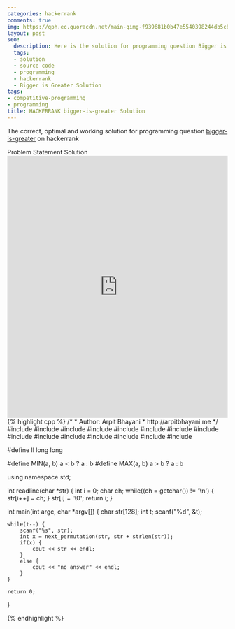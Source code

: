 ```yaml
---
categories: hackerrank
comments: true
img: https://qph.ec.quoracdn.net/main-qimg-f939681b0b47e5540398244db5c8966f?convert_to_webp=true
layout: post
seo:
  description: Here is the solution for programming question Bigger is Greater on hackerrank
  tags:
  - solution
  - source code
  - programming
  - hackerrank
  - Bigger is Greater Solution
tags:
- competitive-programming
- programming
title: HACKERRANK bigger-is-greater Solution
---
```

The correct, optimal and working solution for programming question [bigger-is-greater](https://www.hackerrank.com/challenges/bigger-is-greater) on hackerrank

<div class="ui secondary pointing large menu">
  <a class="grey item" data-tab="problem-statement">
    Problem Statement
  </a>
  <a class="active item grey" data-tab="solution">
    Solution
  </a>
</div>
<div class="ui bottom attached tab" data-tab="problem-statement">
    <iframe src="https://www.hackerrank.com/challenges/bigger-is-greater" width="100%" height="600px" style="overflow: scroll; border: none;"></iframe>
</div>
<div class="ui bottom attached active tab" data-tab="solution">
{% highlight cpp %}
/*
 *  Author: Arpit Bhayani
 *  http://arpitbhayani.me
 */
#include <cmath>
#include <cstdio>
#include <cstdlib>
#include <cstring>
#include <climits>
#include <deque>
#include <iostream>
#include <list>
#include <limits>
#include <map>
#include <queue>
#include <set>
#include <stack>
#include <vector>
#include <algorithm>

#define ll long long

#define MIN(a, b) a < b ? a : b
#define MAX(a, b) a > b ? a : b

using namespace std;

int readline(char *str) {
    int i = 0;
    char ch;
    while((ch = getchar()) != '\n') {
        str[i++] = ch;
    }
    str[i] = '\0';
    return i;
}

int main(int argc, char *argv[]) {
    char str[128];
    int t;
    scanf("%d", &t);

    while(t--) {
        scanf("%s", str);
        int x = next_permutation(str, str + strlen(str));
        if(x) {
            cout << str << endl;
        }
        else {
            cout << "no answer" << endl;
        }
    }

    return 0;
}

{% endhighlight %}
</div>

